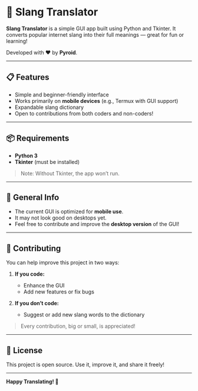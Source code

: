 # 🧠 Slang Translator

**Slang Translator** is a simple GUI app built using Python and Tkinter. It converts popular internet slang into their full meanings — great for fun or learning!

Developed with ❤️ by **Pyroid**.

---

## 📋 Features

- Simple and beginner-friendly interface
- Works primarily on **mobile devices** (e.g., Termux with GUI support)
- Expandable slang dictionary
- Open to contributions from both coders and non-coders!

---

## 📦 Requirements

- **Python 3**
- **Tkinter** (must be installed)

> Note: Without Tkinter, the app won’t run.

---

## 📱 General Info

- The current GUI is optimized for **mobile use**.
- It may not look good on desktops yet.
- Feel free to contribute and improve the **desktop version** of the GUI!

---

## 🤝 Contributing

You can help improve this project in two ways:

1. **If you code:**  
   - Enhance the GUI  
   - Add new features or fix bugs

2. **If you don’t code:**  
   - Suggest or add new slang words to the dictionary

> Every contribution, big or small, is appreciated!

---

## 📜 License

This project is open source. Use it, improve it, and share it freely!

---

**Happy Translating! 🚀**
